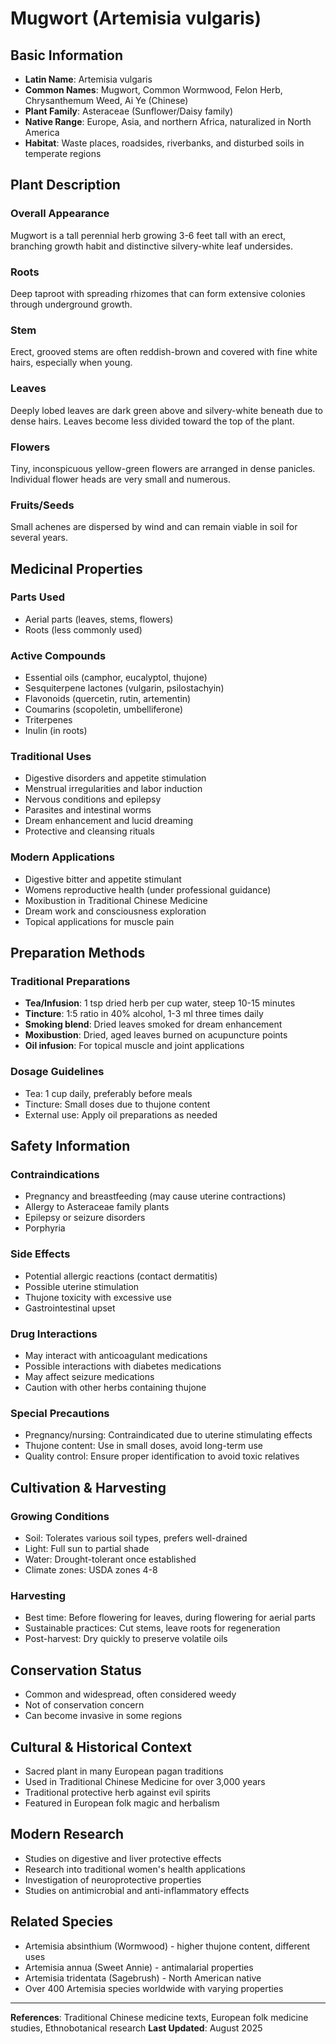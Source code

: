 # Mugwort (Artemisia vulgaris)

## Basic Information
- **Latin Name**: Artemisia vulgaris
- **Common Names**: Mugwort, Common Wormwood, Felon Herb, Chrysanthemum Weed, Ai Ye (Chinese)
- **Plant Family**: Asteraceae (Sunflower/Daisy family)
- **Native Range**: Europe, Asia, and northern Africa, naturalized in North America
- **Habitat**: Waste places, roadsides, riverbanks, and disturbed soils in temperate regions

## Plant Description

### Overall Appearance
Mugwort is a tall perennial herb growing 3-6 feet tall with an erect, branching growth habit and distinctive silvery-white leaf undersides.

### Roots
Deep taproot with spreading rhizomes that can form extensive colonies through underground growth.

### Stem
Erect, grooved stems are often reddish-brown and covered with fine white hairs, especially when young.

### Leaves
Deeply lobed leaves are dark green above and silvery-white beneath due to dense hairs. Leaves become less divided toward the top of the plant.

### Flowers
Tiny, inconspicuous yellow-green flowers are arranged in dense panicles. Individual flower heads are very small and numerous.

### Fruits/Seeds
Small achenes are dispersed by wind and can remain viable in soil for several years.

## Medicinal Properties

### Parts Used
- Aerial parts (leaves, stems, flowers)
- Roots (less commonly used)

### Active Compounds
- Essential oils (camphor, eucalyptol, thujone)
- Sesquiterpene lactones (vulgarin, psilostachyin)
- Flavonoids (quercetin, rutin, artementin)
- Coumarins (scopoletin, umbelliferone)
- Triterpenes
- Inulin (in roots)

### Traditional Uses
- Digestive disorders and appetite stimulation
- Menstrual irregularities and labor induction
- Nervous conditions and epilepsy
- Parasites and intestinal worms
- Dream enhancement and lucid dreaming
- Protective and cleansing rituals

### Modern Applications
- Digestive bitter and appetite stimulant
- Womens reproductive health (under professional guidance)
- Moxibustion in Traditional Chinese Medicine
- Dream work and consciousness exploration
- Topical applications for muscle pain

## Preparation Methods

### Traditional Preparations
- **Tea/Infusion**: 1 tsp dried herb per cup water, steep 10-15 minutes
- **Tincture**: 1:5 ratio in 40% alcohol, 1-3 ml three times daily
- **Smoking blend**: Dried leaves smoked for dream enhancement
- **Moxibustion**: Dried, aged leaves burned on acupuncture points
- **Oil infusion**: For topical muscle and joint applications

### Dosage Guidelines
- Tea: 1 cup daily, preferably before meals
- Tincture: Small doses due to thujone content
- External use: Apply oil preparations as needed

## Safety Information

### Contraindications
- Pregnancy and breastfeeding (may cause uterine contractions)
- Allergy to Asteraceae family plants
- Epilepsy or seizure disorders
- Porphyria

### Side Effects
- Potential allergic reactions (contact dermatitis)
- Possible uterine stimulation
- Thujone toxicity with excessive use
- Gastrointestinal upset

### Drug Interactions
- May interact with anticoagulant medications
- Possible interactions with diabetes medications
- May affect seizure medications
- Caution with other herbs containing thujone

### Special Precautions
- Pregnancy/nursing: Contraindicated due to uterine stimulating effects
- Thujone content: Use in small doses, avoid long-term use
- Quality control: Ensure proper identification to avoid toxic relatives

## Cultivation & Harvesting

### Growing Conditions
- Soil: Tolerates various soil types, prefers well-drained
- Light: Full sun to partial shade
- Water: Drought-tolerant once established
- Climate zones: USDA zones 4-8

### Harvesting
- Best time: Before flowering for leaves, during flowering for aerial parts
- Sustainable practices: Cut stems, leave roots for regeneration
- Post-harvest: Dry quickly to preserve volatile oils

## Conservation Status
- Common and widespread, often considered weedy
- Not of conservation concern
- Can become invasive in some regions

## Cultural & Historical Context
- Sacred plant in many European pagan traditions
- Used in Traditional Chinese Medicine for over 3,000 years
- Traditional protective herb against evil spirits
- Featured in European folk magic and herbalism

## Modern Research
- Studies on digestive and liver protective effects
- Research into traditional women's health applications
- Investigation of neuroprotective properties
- Studies on antimicrobial and anti-inflammatory effects

## Related Species
- Artemisia absinthium (Wormwood) - higher thujone content, different uses
- Artemisia annua (Sweet Annie) - antimalarial properties
- Artemisia tridentata (Sagebrush) - North American native
- Over 400 Artemisia species worldwide with varying properties

---

**References**: Traditional Chinese medicine texts, European folk medicine studies, Ethnobotanical research
**Last Updated**: August 2025